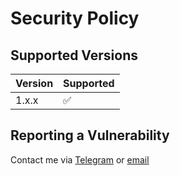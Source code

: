 # Security Policy

## Supported Versions

| Version | Supported          |
| ------- | ------------------ |
| 1.x.x   | :white_check_mark: |

## Reporting a Vulnerability

Contact me via [Telegram](https://t.me/headcrabj) or [email](mailto:headcrabj1@gmail.com)
